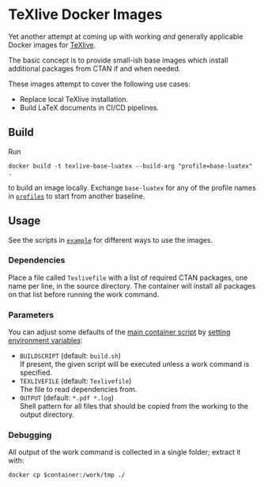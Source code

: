 # TeXlive Docker Images

Yet another attempt at coming up with working _and_ generally applicable
Docker images for 
    [TeXlive](https://www.tug.org/texlive/).

The basic concept is to provide small-ish base images which
install additional packages from CTAN if and when needed.

These images attempt to cover the following use cases:

 - Replace local TeXlive installation.
 - Build LaTeX documents in CI/CD pipelines.
 <!-- - LaTeX build server. -->
 <!-- - Document generation server. -->


## Build

Run

    docker build -t texlive-base-luatex --build-arg "profile=base-luatex" .

to build an image locally.
Exchange `base-luatex` for any of the profile names in
    [`profiles`](https://github.com/reitzig/texlive-docker/tree/master/profiles)
to start from another baseline.
<!-- TODO: build in Actions and deploy to registry; adapt doc -->


## Usage

See the scripts in 
    [`example`](https://github.com/reitzig/texlive-docker/tree/master/example)
for different ways to use the images.
<!-- TODO: document properly -->
<!-- TODO: Write a small script/program tlcrane to wrap those use cases nicely? -->

### Dependencies

Place a file called `Texlivefile`  with a list of required CTAN packages, 
one name per line, in the source directory. 
The container will install all packages on that list before running the work command.

### Parameters

You can adjust some defaults of the 
    [main container script](https://github.com/reitzig/texlive-docker/blob/master/entrypoint.sh)
by 
    [setting environment variables](https://docs.docker.com/engine/reference/commandline/run/#set-environment-variables--e---env---env-file):
 
 - `BUILDSCRIPT` (default: `build.sh`)  
   If present, the given script will be executed unless a work command is specified.
 - `TEXLIVEFILE` (default: `Texlivefile`)  
   The file to read dependencies from.
 - `OUTPUT` (default: `*.pdf *.log`)  
   Shell pattern for all files that should be copied from the working to the output directory.


### Debugging

All output of the work command is collected in a single folder; extract it with:

    docker cp $container:/work/tmp ./


<!-- ## Customization

Custom profile -> docker build --build-arg "profile=foo" 
     FROM + RUN tlmgr install 
     FROM + ... + COPY _ ${SRC_DIR}

<!-- TODO: CI/CD -> ENTRYPOINT + CMD 
<!-- TODO: Server? -->
